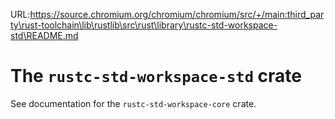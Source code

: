 URL:https://source.chromium.org/chromium/chromium/src/+/main:third_party\rust-toolchain\lib\rustlib\src\rust\library\rustc-std-workspace-std\README.md
# The `rustc-std-workspace-std` crate

See documentation for the `rustc-std-workspace-core` crate.
